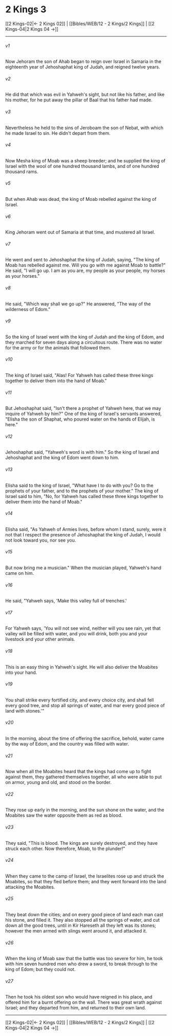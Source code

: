 # 2 Kings 3

[[2 Kings-02|← 2 Kings 02]] | [[Bibles/WEB/12 - 2 Kings/2 Kings]] | [[2 Kings-04|2 Kings 04 →]]
***



###### v1 
Now Jehoram the son of Ahab began to reign over Israel in Samaria in the eighteenth year of Jehoshaphat king of Judah, and reigned twelve years. 

###### v2 
He did that which was evil in Yahweh's sight, but not like his father, and like his mother, for he put away the pillar of Baal that his father had made. 

###### v3 
Nevertheless he held to the sins of Jeroboam the son of Nebat, with which he made Israel to sin. He didn't depart from them. 

###### v4 
Now Mesha king of Moab was a sheep breeder; and he supplied the king of Israel with the wool of one hundred thousand lambs, and of one hundred thousand rams. 

###### v5 
But when Ahab was dead, the king of Moab rebelled against the king of Israel. 

###### v6 
King Jehoram went out of Samaria at that time, and mustered all Israel. 

###### v7 
He went and sent to Jehoshaphat the king of Judah, saying, "The king of Moab has rebelled against me. Will you go with me against Moab to battle?" He said, "I will go up. I am as you are, my people as your people, my horses as your horses." 

###### v8 
He said, "Which way shall we go up?" He answered, "The way of the wilderness of Edom." 

###### v9 
So the king of Israel went with the king of Judah and the king of Edom, and they marched for seven days along a circuitous route. There was no water for the army or for the animals that followed them. 

###### v10 
The king of Israel said, "Alas! For Yahweh has called these three kings together to deliver them into the hand of Moab." 

###### v11 
But Jehoshaphat said, "Isn't there a prophet of Yahweh here, that we may inquire of Yahweh by him?" One of the king of Israel's servants answered, "Elisha the son of Shaphat, who poured water on the hands of Elijah, is here." 

###### v12 
Jehoshaphat said, "Yahweh's word is with him." So the king of Israel and Jehoshaphat and the king of Edom went down to him. 

###### v13 
Elisha said to the king of Israel, "What have I to do with you? Go to the prophets of your father, and to the prophets of your mother." The king of Israel said to him, "No, for Yahweh has called these three kings together to deliver them into the hand of Moab." 

###### v14 
Elisha said, "As Yahweh of Armies lives, before whom I stand, surely, were it not that I respect the presence of Jehoshaphat the king of Judah, I would not look toward you, nor see you. 

###### v15 
But now bring me a musician." When the musician played, Yahweh's hand came on him. 

###### v16 
He said, "Yahweh says, 'Make this valley full of trenches.' 

###### v17 
For Yahweh says, 'You will not see wind, neither will you see rain, yet that valley will be filled with water, and you will drink, both you and your livestock and your other animals. 

###### v18 
This is an easy thing in Yahweh's sight. He will also deliver the Moabites into your hand. 

###### v19 
You shall strike every fortified city, and every choice city, and shall fell every good tree, and stop all springs of water, and mar every good piece of land with stones.'" 

###### v20 
In the morning, about the time of offering the sacrifice, behold, water came by the way of Edom, and the country was filled with water. 

###### v21 
Now when all the Moabites heard that the kings had come up to fight against them, they gathered themselves together, all who were able to put on armor, young and old, and stood on the border. 

###### v22 
They rose up early in the morning, and the sun shone on the water, and the Moabites saw the water opposite them as red as blood. 

###### v23 
They said, "This is blood. The kings are surely destroyed, and they have struck each other. Now therefore, Moab, to the plunder!" 

###### v24 
When they came to the camp of Israel, the Israelites rose up and struck the Moabites, so that they fled before them; and they went forward into the land attacking the Moabites. 

###### v25 
They beat down the cities; and on every good piece of land each man cast his stone, and filled it. They also stopped all the springs of water, and cut down all the good trees, until in Kir Hareseth all they left was its stones; however the men armed with slings went around it, and attacked it. 

###### v26 
When the king of Moab saw that the battle was too severe for him, he took with him seven hundred men who drew a sword, to break through to the king of Edom; but they could not. 

###### v27 
Then he took his oldest son who would have reigned in his place, and offered him for a burnt offering on the wall. There was great wrath against Israel; and they departed from him, and returned to their own land.

***
[[2 Kings-02|← 2 Kings 02]] | [[Bibles/WEB/12 - 2 Kings/2 Kings]] | [[2 Kings-04|2 Kings 04 →]]
